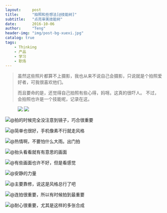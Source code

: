 ```yaml
---
layout:     post
title:      "拍照和些想法[@技能树]"
subtitle:   "点亮审美技能树"
date:       2016-10-06
author:     "Teng"
header-img: "img/post-bg-xuexi.jpg"
catalog: true
tags:
    - Thinking
    - 产品
    - 学习
    - 职场
---
```


> 虽然这些照片都算不上摄影，我也从来不说自己会摄影，只说就是个拍照爱好者，可我很喜欢他们。
> 
> 而且要命的是，还觉得自己拍照有些心得，妈呀。这真的很吓人。
> 不过，会拍照也许是一个技能呢，记录在这。
> 
> 

<figure class="half">
    <a href="http://7xtgob.com1.z0.glb.clouddn.com/16-10-6/25076915.jpg"><img src="http://7xtgob.com1.z0.glb.clouddn.com/16-10-6/25076915.jpg"></a>
    <a href="http://7xtgob.com1.z0.glb.clouddn.com/16-10-6/18229979.jpg"><img src="http://7xtgob.com1.z0.glb.clouddn.com/16-10-6/18229979.jpg"></a>
</figure>


![@拍的时候完全没注意到镜子，巧合很重要](http://7xtgob.com1.z0.glb.clouddn.com/16-10-6/25076915.jpg)

![@简单也很好，手机像素不行就走风格](http://7xtgob.com1.z0.glb.clouddn.com/16-10-6/18229979.jpg)

![@热情啊，不要怕什么大雨。出门拍](http://7xtgob.com1.z0.glb.clouddn.com/16-10-6/76776264.jpg)

![@抬头看看就有有意思的画面](http://7xtgob.com1.z0.glb.clouddn.com/16-10-6/61612531.jpg)

![@有些画面也许不好，但是看感觉](http://7xtgob.com1.z0.glb.clouddn.com/16-10-6/47095344.jpg)

![@安静的力量](http://7xtgob.com1.z0.glb.clouddn.com/16-10-6/79312633.jpg)

![@主要靠修，说这是风格总行了吧](http://7xtgob.com1.z0.glb.clouddn.com/16-10-6/98150459.jpg)

![@连拍很重要，所以有时候拍到最重要](http://7xtgob.com1.z0.glb.clouddn.com/16-10-6/29515767.jpg)

![@耐心很重要，尤其是这样的多张合成](http://7xtgob.com1.z0.glb.clouddn.com/16-10-6/6964761.jpg)